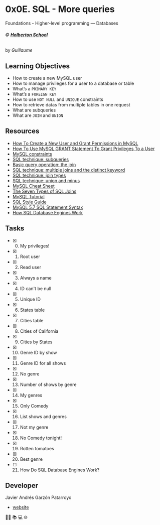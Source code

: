 # 0x0E. SQL - More queries
Foundations - Higher-level programming ― Databases

###### :copyright: **[Holberton School](https://www.holbertonschool.com/)**
by _Guillaume_

## Learning Objectives
* How to create a new MySQL user
* How to manage privileges for a user to a database or table
* What’s a ```PRIMARY KEY```
* What’s a ```FOREIGN KEY```
* How to use ```NOT NULL``` and ```UNIQUE``` constraints
* How to retrieve datas from multiple tables in one request
* What are subqueries
* What are ```JOIN``` and ```UNION```

## Resources
* [How To Create a New User and Grant Permissions in MySQL](https://www.digitalocean.com/community/tutorials/how-to-create-a-new-user-and-grant-permissions-in-mysql)
* [How To Use MySQL GRANT Statement To Grant Privileges To a User](https://www.mysqltutorial.org/mysql-adminsitration/mysql-grant-aspx/)
* [MySQL constraints](http://zetcode.com/databases/mysqltutorial/constraints/)
* [SQL technique: subqueries](https://web.csulb.edu/colleges/coe/cecs/dbdesign/dbdesign.php?page=sql/subqueries.php)
* [Basic query operation: the join](https://web.csulb.edu/colleges/coe/cecs/dbdesign/dbdesign.php?page=sql/join.php)
* [SQL technique: multiple joins and the distinct keyword](https://web.csulb.edu/colleges/coe/cecs/dbdesign/dbdesign.php?page=sql/multijoin.php)
* [SQL technique: join types](https://web.csulb.edu/colleges/coe/cecs/dbdesign/dbdesign.php?page=sql/jointypes.php)
* [SQL technique: union and minus](https://web.csulb.edu/colleges/coe/cecs/dbdesign/dbdesign.php?page=sql/setops.php)
* [MySQL Cheat Sheet](https://intellipaat.com/mediaFiles/2019/02/SQL-Commands-Cheat-Sheet.pdf)
* [The Seven Types of SQL Joins](https://tableplus.com/blog/2018/09/a-beginners-guide-to-seven-types-of-sql-joins.html)
* [MySQL Tutorial](https://www.youtube.com/watch?v=yPu6qV5byu4)
* [SQL Style Guide](https://www.sqlstyle.guide/)
* [MySQL 5.7 SQL Statement Syntax](https://dev.mysql.com/doc/refman/5.7/en/sql-statements.html)
* [How SQL Database Engines Work](https://www.youtube.com/watch?v=Z_cX3bzkExE&feature=youtu.be)

## Tasks
* [x] 0. My privileges!
* [x] 1. Root user
* [x] 2. Read user
* [x] 3. Always a name
* [x] 4. ID can't be null
* [x] 5. Unique ID
* [x] 6. States table
* [x] 7. Cities table
* [x] 8. Cities of California
* [x] 9. Cities by States
* [x] 10. Genre ID by show
* [x] 11. Genre ID for all shows
* [x] 12. No genre
* [x] 13. Number of shows by genre
* [x] 14. My genres
* [x] 15. Only Comedy
* [x] 16. List shows and genres
* [x] 17. Not my genre
* [x] 18. No Comedy tonight!
* [x] 19. Rotten tomatoes
* [x] 20. Best genre
* [ ] 21. How Do SQL Database Engines Work?

## Developer
Javier Andrés Garzón Patarroyo
- [website](https://tecnoayuda.co/)

:man_technologist: :books: :computer: :globe_with_meridians:
